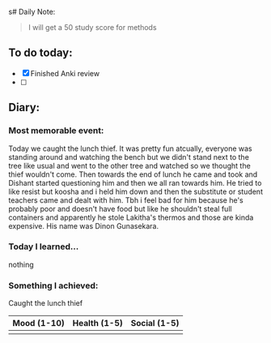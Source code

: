 s# Daily Note: 

> I will get a 50 study score for methods

## To do today:
- [x] Finished Anki review
- [ ] 

## Diary:
### Most memorable event:

Today we caught the lunch thief. It was pretty fun atcually, everyone was standing around and watching the bench but we didn't stand next to the tree like usual and went to the other tree and watched so we thought the thief wouldn't come. Then towards the end of lunch he came and took and Dishant started questioning him and then we all ran towards him. He tried to like resist but koosha and i held him down and then the substitute or student teachers came and dealt with him. Tbh i feel bad for him because he's probably poor and doesn't have food but like he shouldn't steal full containers and apparently he stole Lakitha's thermos and those are kinda expensive. His name was Dinon Gunasekara.
### Today I learned...
nothing

### Something I achieved:
Caught the lunch thief


| Mood (1-10) | Health (1-5) | Social (1-5) |
| ----------- | ------------ | ------------ |
|             |              |              |
